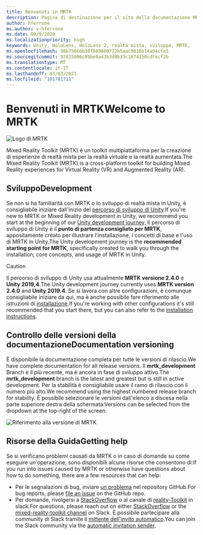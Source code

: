```yaml
---
title: Benvenuti in MRTK
description: Pagina di destinazione per il sito della documentazione MRTK-Unity.
author: hferrone
ms.author: v-hferrone
ms.date: 09/9/2020
ms.localizationpriority: high
keywords: Unity, HoloLens, HoloLens 2, realtà mista, sviluppo, MRTK,
ms.openlocfilehash: 98b7566bb30f889800772b5aac9818b14a94cfe1
ms.sourcegitcommit: 97815006c09be0a43b3d9b33c1674150cdfecf2b
ms.translationtype: MT
ms.contentlocale: it-IT
ms.lasthandoff: 03/03/2021
ms.locfileid: "101781711"
---
```

# <a name="welcome-to-mrtk"></a><span data-ttu-id="36052-104">Benvenuti in MRTK</span><span class="sxs-lookup"><span data-stu-id="36052-104">Welcome to MRTK</span></span>

![Logo di MRTK](features/images/MRTK_Logo_Rev.png)

<span data-ttu-id="36052-106">Mixed Reality Toolkit (MRTK) è un toolkit multipiattaforma per la creazione di esperienze di realtà mista per la realtà virtuale e la realtà aumentata.</span><span class="sxs-lookup"><span data-stu-id="36052-106">The Mixed Reality Toolkit (MRTK) is a cross-platform toolkit for building Mixed Reality experiences for Virtual Reality (VR) and Augmented Reality (AR).</span></span>

## <a name="development"></a><span data-ttu-id="36052-107">Sviluppo</span><span class="sxs-lookup"><span data-stu-id="36052-107">Development</span></span>

<span data-ttu-id="36052-108">Se non si ha familiarità con MRTK o lo sviluppo di realtà mista in Unity, è consigliabile iniziare dall'inizio del [percorso di sviluppo di Unity](https://docs.microsoft.com/windows/mixed-reality/unity-development-overview?tabs=mrtk%2Chl2).</span><span class="sxs-lookup"><span data-stu-id="36052-108">If you're new to MRTK or Mixed Reality development in Unity, we recommend you start at the beginning of our [Unity development journey](https://docs.microsoft.com/windows/mixed-reality/unity-development-overview?tabs=mrtk%2Chl2).</span></span> <span data-ttu-id="36052-109">Il percorso di sviluppo di Unity è il **punto di partenza consigliato per MRTK**, appositamente creato per illustrare l'installazione, i concetti di base e l'uso di MRTK in Unity.</span><span class="sxs-lookup"><span data-stu-id="36052-109">The Unity development journey is the **recommended starting point for MRTK**, specifically created to walk you through the installation, core concepts, and usage of MRTK in Unity.</span></span>

> [!CAUTION]
> <span data-ttu-id="36052-110">Il percorso di sviluppo di Unity usa attualmente **MRTK versione 2.4.0** e **Unity 2019,4**.</span><span class="sxs-lookup"><span data-stu-id="36052-110">The Unity development journey currently uses **MRTK version 2.4.0** and **Unity 2019.4**.</span></span> <span data-ttu-id="36052-111">Se si lavora con altre configurazioni, è comunque consigliabile iniziare da qui, ma è anche possibile fare riferimento alle istruzioni di [installazione](Installation.md).</span><span class="sxs-lookup"><span data-stu-id="36052-111">If you're working with other configurations it's still recommended that you start there, but you can also refer to the [installation instructions](Installation.md).</span></span>

## <a name="documentation-versioning"></a><span data-ttu-id="36052-112">Controllo delle versioni della documentazione</span><span class="sxs-lookup"><span data-stu-id="36052-112">Documentation versioning</span></span>

<span data-ttu-id="36052-113">È disponibile la documentazione completa per tutte le versioni di rilascio.</span><span class="sxs-lookup"><span data-stu-id="36052-113">We have complete documentation for all release versions.</span></span> <span data-ttu-id="36052-114">Il **mrtk_development** Branch è il più recente, ma è ancora in fase di sviluppo attivo.</span><span class="sxs-lookup"><span data-stu-id="36052-114">The **mrtk_development** branch is the latest and greatest but is still in active development.</span></span> <span data-ttu-id="36052-115">Per la stabilità è consigliabile usare il ramo di rilascio con il numero più alto.</span><span class="sxs-lookup"><span data-stu-id="36052-115">We recommend using the highest numbered release branch for stability.</span></span> <span data-ttu-id="36052-116">È possibile selezionare le versioni dall'elenco a discesa nella parte superiore destra della schermata:</span><span class="sxs-lookup"><span data-stu-id="36052-116">Versions can be selected from the dropdown at the top-right of the screen:</span></span>

![Riferimento alla versione di MRTK](features/images/MRTK-Doc-Versions.png)

## <a name="getting-help"></a><span data-ttu-id="36052-118">Risorse della Guida</span><span class="sxs-lookup"><span data-stu-id="36052-118">Getting help</span></span>

<span data-ttu-id="36052-119">Se si verificano problemi causati da MRTK o in caso di domande su come eseguire un'operazione, sono disponibili alcune risorse che consentono di:</span><span class="sxs-lookup"><span data-stu-id="36052-119">If you run into issues caused by MRTK or otherwise have questions about how to do something, there are a few resources that can help:</span></span>

* <span data-ttu-id="36052-120">Per le segnalazioni di bug, inviare [un problema](https://github.com/microsoft/MixedRealityToolkit-Unity/issues/new/choose) nel repository GitHub.</span><span class="sxs-lookup"><span data-stu-id="36052-120">For bug reports, please [file an issue](https://github.com/microsoft/MixedRealityToolkit-Unity/issues/new/choose) on the GitHub repo.</span></span>
* <span data-ttu-id="36052-121">Per domande, rivolgersi a [StackOverflow](https://stackoverflow.com/questions/tagged/mrtk) o al canale di [reality-Toolkit](https://holodevelopers.slack.com/messages/C2H4HT858) in slack.</span><span class="sxs-lookup"><span data-stu-id="36052-121">For questions, please reach out on either [StackOverflow](https://stackoverflow.com/questions/tagged/mrtk) or the [mixed-reality-toolkit channel](https://holodevelopers.slack.com/messages/C2H4HT858) on Slack.</span></span> <span data-ttu-id="36052-122">È possibile partecipare alla community di Slack tramite il [mittente dell'invito automatico](https://holodevelopersslack.azurewebsites.net/).</span><span class="sxs-lookup"><span data-stu-id="36052-122">You can join the Slack community via the [automatic invitation sender](https://holodevelopersslack.azurewebsites.net/).</span></span>
